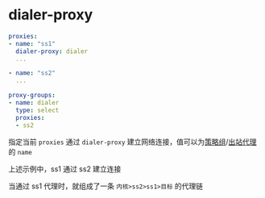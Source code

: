 # dialer-proxy

```{.yaml linenums="1"}
proxies:
- name: "ss1"
  dialer-proxy: dialer
  ...

- name: "ss2"
  ...

proxy-groups:
- name: dialer
  type: select
  proxies:
  - ss2
```

指定当前 `proxies` 通过 `dialer-proxy` 建立网络连接，值可以为[策略组](../proxy-groups/index.md)/[出站代理](../proxies/index.md)的 `name`

上述示例中，ss1 通过 ss2 建立连接

当通过 ss1 代理时，就组成了一条 `内核>ss2>ss1>目标` 的代理链